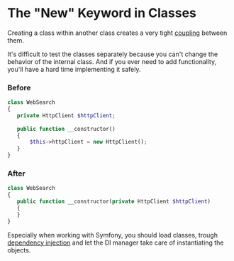 # The "New" Keyword in Classes

Creating a class within another class creates a very tight [coupling](https://www.javatpoint.com/software-engineering-coupling-and-cohesion) between them.

It's difficult to test the classes separately because you can't change the behavior of the internal class. And if you ever need to add functionality, you'll have a hard time implementing it safely.

### Before

```php
class WebSearch
{
   private HttpClient $httpClient;
   
   public function __constructor()
   { 
       $this->httpClient = new HttpClient();
   }
}
```

### After

```php
class WebSearch
{
   public function __constructor(private HttpClient $httpClient)
   {
   }
}
```

Especially when working with Symfony, you should load classes, trough [dependency injection](https://symfony.com/doc/current/components/dependency_injection.html) and let the DI manager take care of instantiating the objects.
